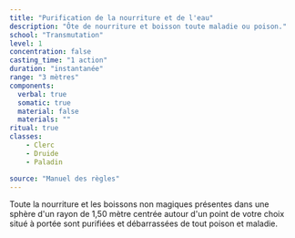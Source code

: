 ```yaml
---
title: "Purification de la nourriture et de l'eau"
description: "Ôte de nourriture et boisson toute maladie ou poison."
school: "Transmutation"
level: 1
concentration: false
casting_time: "1 action"
duration: "instantanée"
range: "3 mètres"
components:
  verbal: true
  somatic: true
  material: false
  materials: ""
ritual: true
classes:
    - Clerc
    - Druide
    - Paladin

source: "Manuel des règles"
---
```

Toute la nourriture et les boissons non magiques présentes dans une sphère d'un rayon de 1,50 mètre centrée autour d'un point de votre choix situé à portée sont purifiées et débarrassées de tout poison et maladie.
